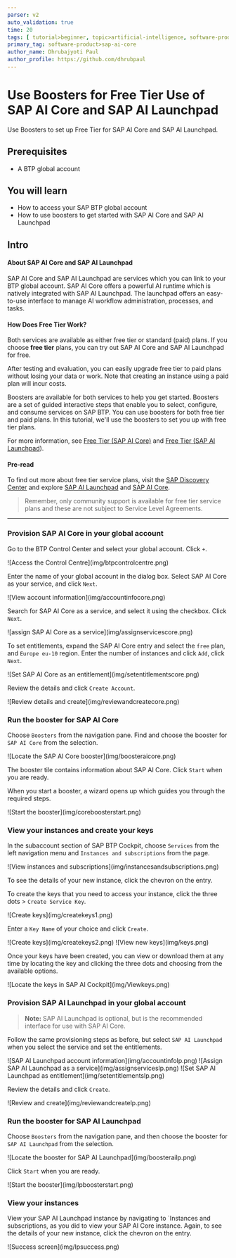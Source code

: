 ```yaml
---
parser: v2
auto_validation: true
time: 20
tags: [ tutorial>beginner, topic>artificial-intelligence, software-product>sap-ai-core ]
primary_tag: software-product>sap-ai-core
author_name: Dhrubajyoti Paul
author_profile: https://github.com/dhrubpaul
---
```


# Use Boosters for Free Tier Use of SAP AI Core and SAP AI Launchpad
<!-- description --> Use Boosters to set up Free Tier for SAP AI Core and SAP AI Launchpad.
## Prerequisites
- A BTP global account

## You will learn
- How to access your SAP BTP global account
- How to use boosters to get started with SAP AI Core and SAP AI Launchpad

## Intro
#### About SAP AI Core and SAP AI Launchpad
SAP AI Core and SAP AI Launchpad are services which you can link to your BTP global account. SAP AI Core offers a powerful AI runtime which is natively integrated with SAP AI Launchpad. The launchpad offers an easy-to-use interface to manage AI workflow administration, processes, and tasks.

#### How Does Free Tier Work?
Both services are available as either free tier or standard (paid) plans. If you choose **free tier** plans, you can try out SAP AI Core and SAP AI Launchpad for free.

After testing and evaluation, you can easily upgrade free tier to paid plans without losing your data or work. Note that creating an instance using a paid plan will incur costs.

Boosters are available for both services to help you get started. Boosters are a set of guided interactive steps that enable you to select, configure, and consume services on SAP BTP. You can use boosters for both free tier and paid plans. In this tutorial, we'll use the boosters to set you up with free tier plans.

For more information, see [Free Tier (SAP AI Core)](https://help.sap.com/docs/AI_CORE/2d6c5984063c40a59eda62f4a9135bee/4533adc472074698b355c70f04b2cf49.html?version=CLOUD) and [Free Tier (SAP AI Launchpad](https://help.sap.com/docs/AI_LAUNCHPAD/92d77f26188e4582897b9106b9cb72e0/87e4fb191e3746c0850f76642da96871.html?version=CLOUD)).

#### Pre-read
To find out more about free tier service plans, visit the [SAP Discovery Center](https://discovery-center.cloud.sap/#/serviceCatalog?provider=all&regions=all&category=freetierservices) and explore [SAP AI Launchpad](https://discovery-center.cloud.sap/serviceCatalog/sap-ai-launchpad?region=all) and [SAP AI Core](https://discovery-center.cloud.sap/serviceCatalog/sap-ai-core?region=all).

> Remember, only community support is available for free tier service plans and these are not subject to Service Level Agreements.

---

### Provision SAP AI Core in your global account
Go to the BTP Control Center and select your global account. Click `+`. 

<!-- border -->![Access the Control Centre](img/btpcontrolcentre.png)

Enter the name of your global account in the dialog box. Select SAP AI Core as your service, and click `Next`.

<!-- border -->![View account information](img/accountinfocore.png)

Search for SAP AI Core as a service, and select it using the checkbox. Click `Next`.

<!-- border -->![assign SAP AI Core as a service](img/assignservicescore.png)

To set entitlements, expand the SAP AI Core entry and select the `free` plan, and `Europe eu-10` region. Enter the number of instances and click `Add`, click `Next`.

<!-- border -->![Set SAP AI Core as an entitlement](img/setentitlementscore.png)

Review the details and click `Create Account`.

<!-- border -->![Review details and create](img/reviewandcreatecore.png)

### Run the booster for SAP AI Core

Choose `Boosters` from the navigation pane. Find and choose the booster for `SAP AI Core` from the selection. 

<!-- border -->![Locate the SAP AI Core booster](img/boosteraicore.png)

The booster tile contains information about SAP AI Core.  Click `Start` when you are ready. 

When you start a booster, a wizard opens up which guides you through the required steps.

<!-- border -->![Start the booster](img/coreboosterstart.png)
### View your instances and create your keys

In the subaccount section of SAP BTP Cockpit, choose `Services` from the left navigation menu and `Instances and subscriptions` from the page. 

<!-- border -->![View instances and subscriptions](img/instancesandsubscriptions.png)

To see the details of your new instance, click the chevron on the entry.

To create the keys that you need to access your instance, click the three dots > `Create Service Key`.

<!-- border -->![Create keys](img/createkeys1.png)

Enter a `Key Name` of your choice and click `Create`.

<!-- border -->![Create keys](img/createkeys2.png)
<!-- border -->![View new keys](img/keys.png)

Once your keys have been created, you can view or download them at any time by locating the key and clicking the three dots and choosing from the available options.

<!-- border -->![Locate the keys in SAP AI Cockpit](img/Viewkeys.png)

### Provision SAP AI Launchpad in your global account

> **Note:** SAP AI Launchpad is optional, but is the recommended interface for use with SAP AI Core.

Follow the same provisioning steps as before, but select `SAP AI Launchpad` when you select the service and set the entitlements.

<!-- border -->![SAP AI Launchpad account information](img/accountinfolp.png)
<!-- border -->![Assign SAP AI Launchpad as a service](img/assignserviceslp.png)
<!-- border -->![Set SAP AI Launchpad as entitlement](img/setentitlementslp.png)

Review the details and click `Create`.

<!-- border -->![Review and create](img/reviewandcreatelp.png)
### Run the booster for SAP AI Launchpad

Choose `Boosters` from the navigation pane, and then choose the booster for `SAP AI Launchpad` from the selection. 

<!-- border -->![Locate the booster for SAP AI Launchpad](img/boosterailp.png)

Click `Start` when you are ready.

<!-- border -->![Start the booster](img/lpboosterstart.png)
### View your instances

View your SAP AI Launchpad instance by navigating to `Instances and subscriptions, as you did to view your SAP AI Core instance. Again, to see the details of your new instance, click the chevron on the entry.

<!-- border -->![Success screen](img/lpsuccess.png)